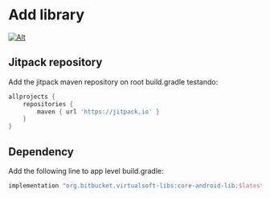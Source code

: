# Add library

[![Alt](https://jitpack.io/v/org.bitbucket.virtualsoft-libs/core-android-lib.svg)](https://jitpack.io/#org.bitbucket.virtualsoft-libs/core-android-lib)

## Jitpack repository

Add the jitpack maven repository on root build.gradle testando:

```groovy
allprojects {
    repositories {
        maven { url 'https://jitpack.io' }
    }
}
```

## Dependency

Add the following line to app level build.gradle:

```groovy
implementation "org.bitbucket.virtualsoft-libs:core-android-lib:$latest_lib_version"
```
